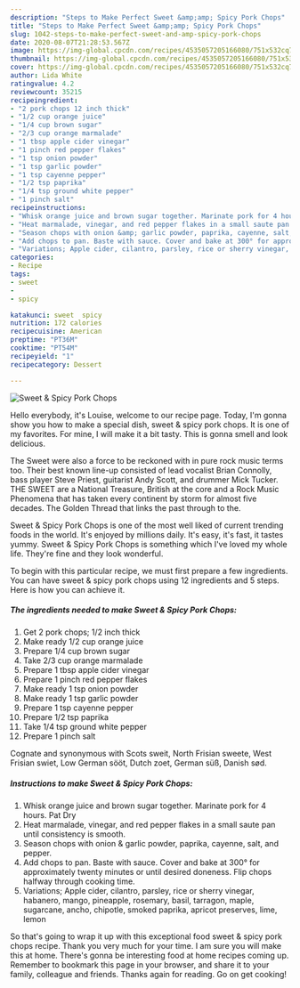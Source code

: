 ```yaml
---
description: "Steps to Make Perfect Sweet &amp;amp; Spicy Pork Chops"
title: "Steps to Make Perfect Sweet &amp;amp; Spicy Pork Chops"
slug: 1042-steps-to-make-perfect-sweet-and-amp-spicy-pork-chops
date: 2020-08-07T21:28:53.567Z
image: https://img-global.cpcdn.com/recipes/4535057205166080/751x532cq70/sweet-spicy-pork-chops-recipe-main-photo.jpg
thumbnail: https://img-global.cpcdn.com/recipes/4535057205166080/751x532cq70/sweet-spicy-pork-chops-recipe-main-photo.jpg
cover: https://img-global.cpcdn.com/recipes/4535057205166080/751x532cq70/sweet-spicy-pork-chops-recipe-main-photo.jpg
author: Lida White
ratingvalue: 4.2
reviewcount: 35215
recipeingredient:
- "2 pork chops 12 inch thick"
- "1/2 cup orange juice"
- "1/4 cup brown sugar"
- "2/3 cup orange marmalade"
- "1 tbsp apple cider vinegar"
- "1 pinch red pepper flakes"
- "1 tsp onion powder"
- "1 tsp garlic powder"
- "1 tsp cayenne pepper"
- "1/2 tsp paprika"
- "1/4 tsp ground white pepper"
- "1 pinch salt"
recipeinstructions:
- "Whisk orange juice and brown sugar together. Marinate pork for 4 hours. Pat Dry"
- "Heat marmalade, vinegar, and red pepper flakes in a small saute pan until consistency is smooth."
- "Season chops with onion &amp; garlic powder, paprika, cayenne, salt, and pepper."
- "Add chops to pan. Baste with sauce. Cover and bake at 300° for approximately twenty minutes or until desired doneness. Flip chops halfway through cooking time."
- "Variations; Apple cider, cilantro, parsley, rice or sherry vinegar, habanero, mango, pineapple, rosemary, basil, tarragon, maple, sugarcane, ancho, chipotle, smoked paprika, apricot preserves, lime, lemon"
categories:
- Recipe
tags:
- sweet
- 
- spicy

katakunci: sweet  spicy 
nutrition: 172 calories
recipecuisine: American
preptime: "PT36M"
cooktime: "PT54M"
recipeyield: "1"
recipecategory: Dessert

---
```



![Sweet &amp; Spicy Pork Chops](https://img-global.cpcdn.com/recipes/4535057205166080/751x532cq70/sweet-spicy-pork-chops-recipe-main-photo.jpg)

Hello everybody, it's Louise, welcome to our recipe page. Today, I'm gonna show you how to make a special dish, sweet &amp; spicy pork chops. It is one of my favorites. For mine, I will make it a bit tasty. This is gonna smell and look delicious.

The Sweet were also a force to be reckoned with in pure rock music terms too. Their best known line-up consisted of lead vocalist Brian Connolly, bass player Steve Priest, guitarist Andy Scott, and drummer Mick Tucker. THE SWEET are a National Treasure, British at the core and a Rock Music Phenomena that has taken every continent by storm for almost five decades. The Golden Thread that links the past through to the.

Sweet &amp; Spicy Pork Chops is one of the most well liked of current trending foods in the world. It's enjoyed by millions daily. It's easy, it's fast, it tastes yummy. Sweet &amp; Spicy Pork Chops is something which I've loved my whole life. They're fine and they look wonderful.


To begin with this particular recipe, we must first prepare a few ingredients. You can have sweet &amp; spicy pork chops using 12 ingredients and 5 steps. Here is how you can achieve it.

<!--inarticleads1-->

##### The ingredients needed to make Sweet &amp; Spicy Pork Chops:

1. Get 2 pork chops; 1/2 inch thick
1. Make ready 1/2 cup orange juice
1. Prepare 1/4 cup brown sugar
1. Take 2/3 cup orange marmalade
1. Prepare 1 tbsp apple cider vinegar
1. Prepare 1 pinch red pepper flakes
1. Make ready 1 tsp onion powder
1. Make ready 1 tsp garlic powder
1. Prepare 1 tsp cayenne pepper
1. Prepare 1/2 tsp paprika
1. Take 1/4 tsp ground white pepper
1. Prepare 1 pinch salt


Cognate and synonymous with Scots sweit, North Frisian sweete, West Frisian swiet, Low German sööt, Dutch zoet, German süß, Danish sød. 

<!--inarticleads2-->

##### Instructions to make Sweet &amp; Spicy Pork Chops:

1. Whisk orange juice and brown sugar together. Marinate pork for 4 hours. Pat Dry
1. Heat marmalade, vinegar, and red pepper flakes in a small saute pan until consistency is smooth.
1. Season chops with onion &amp; garlic powder, paprika, cayenne, salt, and pepper.
1. Add chops to pan. Baste with sauce. Cover and bake at 300° for approximately twenty minutes or until desired doneness. Flip chops halfway through cooking time.
1. Variations; Apple cider, cilantro, parsley, rice or sherry vinegar, habanero, mango, pineapple, rosemary, basil, tarragon, maple, sugarcane, ancho, chipotle, smoked paprika, apricot preserves, lime, lemon




So that's going to wrap it up with this exceptional food sweet &amp; spicy pork chops recipe. Thank you very much for your time. I am sure you will make this at home. There's gonna be interesting food at home recipes coming up. Remember to bookmark this page in your browser, and share it to your family, colleague and friends. Thanks again for reading. Go on get cooking!
